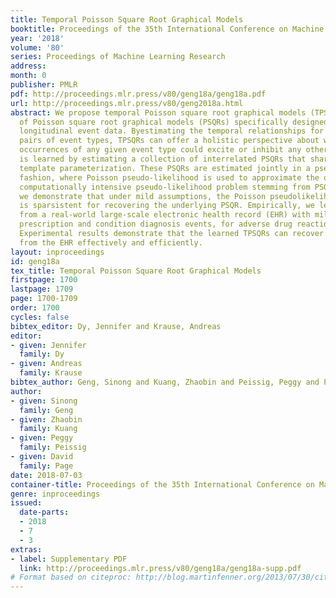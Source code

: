 ```yaml
---
title: Temporal Poisson Square Root Graphical Models
booktitle: Proceedings of the 35th International Conference on Machine Learning
year: '2018'
volume: '80'
series: Proceedings of Machine Learning Research
address: 
month: 0
publisher: PMLR
pdf: http://proceedings.mlr.press/v80/geng18a/geng18a.pdf
url: http://proceedings.mlr.press/v80/geng2018a.html
abstract: We propose temporal Poisson square root graphical models (TPSQRs), a generalization
  of Poisson square root graphical models (PSQRs) specifically designed for modeling
  longitudinal event data. Byestimating the temporal relationships for all possible
  pairs of event types, TPSQRs can offer a holistic perspective about whether the
  occurrences of any given event type could excite or inhibit any other type. A TPSQR
  is learned by estimating a collection of interrelated PSQRs that share the same
  template parameterization. These PSQRs are estimated jointly in a pseudo-likelihood
  fashion, where Poisson pseudo-likelihood is used to approximate the original more
  computationally intensive pseudo-likelihood problem stemming from PSQRs. Theoretically,
  we demonstrate that under mild assumptions, the Poisson pseudolikelihood approximation
  is sparsistent for recovering the underlying PSQR. Empirically, we learn TPSQRs
  from a real-world large-scale electronic health record (EHR) with millions of drug
  prescription and condition diagnosis events, for adverse drug reaction (ADR) detection.
  Experimental results demonstrate that the learned TPSQRs can recover ADR signals
  from the EHR effectively and efficiently.
layout: inproceedings
id: geng18a
tex_title: Temporal Poisson Square Root Graphical Models
firstpage: 1700
lastpage: 1709
page: 1700-1709
order: 1700
cycles: false
bibtex_editor: Dy, Jennifer and Krause, Andreas
editor:
- given: Jennifer
  family: Dy
- given: Andreas
  family: Krause
bibtex_author: Geng, Sinong and Kuang, Zhaobin and Peissig, Peggy and Page, David
author:
- given: Sinong
  family: Geng
- given: Zhaobin
  family: Kuang
- given: Peggy
  family: Peissig
- given: David
  family: Page
date: 2018-07-03
container-title: Proceedings of the 35th International Conference on Machine Learning
genre: inproceedings
issued:
  date-parts:
  - 2018
  - 7
  - 3
extras:
- label: Supplementary PDF
  link: http://proceedings.mlr.press/v80/geng18a/geng18a-supp.pdf
# Format based on citeproc: http://blog.martinfenner.org/2013/07/30/citeproc-yaml-for-bibliographies/
---
```

